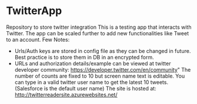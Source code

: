 # TwitterApp
Repository to store twitter integration
This is a testing app that interacts with Twitter. The app can be scaled further to add new functionalities like Tweet to an account.
Few Notes: 
* Urls/Auth keys are stored in config file as they can be changed in future. Best practice is to store them in DB in an encrypted form.
* URLs and authorization details/example can be viewed at twitter developer community: https://developer.twitter.com/en/community"
The number of counts are fixed to 10 but screen name text is editable. You can type in a valid twitter user name to get the latest 10 tweets. (Salesforce is the default user name)
The site is hosted at: http://twitterreadersite.azurewebsites.net/
